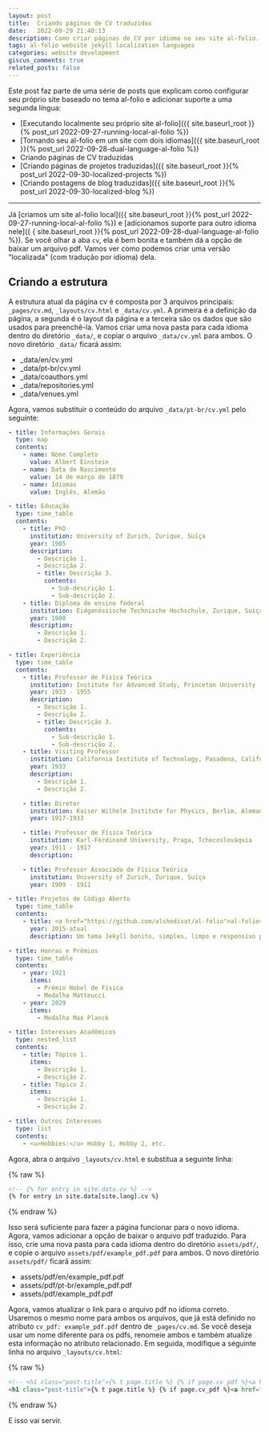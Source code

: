 ```yaml
---
layout: post
title:  Criando páginas de CV traduzidas
date:   2022-09-29 21:40:13
description: Como criar páginas de CV por idioma no seu site al-folio.
tags: al-folio website jekyll localization languages
categories: website development
giscus_comments: true
related_posts: false
---
```


Este post faz parte de uma série de posts que explicam como configurar seu próprio site baseado no tema al-folio e adicionar suporte a uma segunda língua:

- [Executando localmente seu próprio site al-folio]({{ site.baseurl_root }}{% post_url 2022-09-27-running-local-al-folio %})
- [Tornando seu al-folio em um site com dois idiomas]({{ site.baseurl_root }}{% post_url 2022-09-28-dual-language-al-folio %})
- Criando páginas de CV traduzidas
- [Criando páginas de projetos traduzidas]({{ site.baseurl_root }}{% post_url 2022-09-30-localized-projects %})
- [Criando postagens de blog traduzidas]({{ site.baseurl_root }}{% post_url 2022-09-30-localized-blog %})

---

Já [criamos um site al-folio local]({{ site.baseurl_root }}{% post_url 2022-09-27-running-local-al-folio %}) e [adicionamos suporte para outro idioma nele]({ { site.baseurl_root }}{% post_url 2022-09-28-dual-language-al-folio %}). Se você olhar a aba `cv`, ela é bem bonita e também dá a opção de baixar um arquivo pdf. Vamos ver como podemos criar uma versão "localizada" (com tradução por idioma) dela.

## Criando a estrutura

A estrutura atual da página cv é composta por 3 arquivos principais: `_pages/cv.md`, `_layouts/cv.html` e `_data/cv.yml`. A primeira é a definição da página, a segunda é o layout da página e a terceira são os dados que são usados ​​para preenchê-la. Vamos criar uma nova pasta para cada idioma dentro do diretório `_data/`, e copiar o arquivo `_data/cv.yml` para ambos. O novo diretório `_data/` ficará assim:

- _data/en/cv.yml
- _data/pt-br/cv.yml
- _data/coauthors.yml
- _data/repositories.yml
- _data/venues.yml

Agora, vamos substituir o conteúdo do arquivo `_data/pt-br/cv.yml` pelo seguinte:

```yaml
- title: Informações Gerais
  type: map
  contents:
    - name: Nome Completo
      value: Albert Einstein
    - name: Data de Nascimento
      value: 14 de março de 1879
    - name: Idiomas
      value: Inglês, Alemão

- title: Educação
  type: time_table
  contents:
    - title: PhD
      institution: University of Zurich, Zurique, Suíça
      year: 1905
      description:
        - Descrição 1.
        - Descrição 2.
        - title: Descrição 3.
          contents:
            - Sub-descrição 1.
            - Sub-descrição 2.
    - title: Diploma de ensino federal
      institution: Eidgenössische Technische Hochschule, Zurique, Suíça
      year: 1900
      description:
        - Descrição 1.
        - Descrição 2.

- title: Experiência
  type: time_table
  contents:
    - title: Professor de Física Teórica
      institution: Institute for Advanced Study, Princeton University
      year: 1933 - 1955
      description:
        - Descrição 1.
        - Descrição 2.
        - title: Descrição 3.
          contents:
            - Sub-descrição 1.
            - Sub-descrição 2.
    - title: Visiting Professor
      institution: California Institute of Technology, Pasadena, Califórnia, EUA
      year: 1933
      description:
        - Descrição 1.
        - Descrição 2.

    - title: Diretor
      institution: Kaiser Wilhelm Institute for Physics, Berlim, Alemanha.
      year: 1917-1933

    - title: Professor de Física Teórica
      institution: Karl-Ferdinand University, Praga, Tchecoslováquia
      year: 1911 - 1917
      description:

    - title: Professor Associado de Física Teórica
      institution: University of Zurich, Zurique, Suíça
      year: 1909 - 1911

- title: Projetos de Código Aberto
  type: time_table
  contents:
    - title: <a href="https://github.com/alshedivat/al-folio">al-folio</a>
      year: 2015-atual
      description: Um tema Jekyll bonito, simples, limpo e responsivo para acadêmicos.

- title: Honras e Prêmios
  type: time_table
  contents:
    - year: 1921
      items:
        - Prêmio Nobel de Física
        - Medalha Matteucci
    - year: 2029
      items:
        - Medalha Max Planck

- title: Interesses Acadêmicos
  type: nested_list
  contents:
    - title: Tópico 1.
      items:
        - Descrição 1.
        - Descrição 2.
    - title: Tópico 2.
      items:
        - Descrição 1.
        - Descrição 2.

- title: Outros Interesses
  type: list
  contents:
    - <u>Hobbies:</u> Hobby 1, Hobby 2, etc.
```

Agora, abra o arquivo `_layouts/cv.html` e substitua a seguinte linha:

{% raw %}

```html
<!-- {% for entry in site.data.cv %} -->
{% for entry in site.data[site.lang].cv %}
```

{% endraw %}

Isso será suficiente para fazer a página funcionar para o novo idioma. Agora, vamos adicionar a opção de baixar o arquivo pdf traduzido. Para isso, crie uma nova pasta para cada idioma dentro do diretório `assets/pdf/`, e copie o arquivo `assets/pdf/example_pdf.pdf` para ambos. O novo diretório `assets/pdf/` ficará assim:

- assets/pdf/en/example_pdf.pdf
- assets/pdf/pt-br/example_pdf.pdf
- assets/pdf/example_pdf.pdf

Agora, vamos atualizar o link para o arquivo pdf no idioma correto. Usaremos o mesmo nome para ambos os arquivos, que já está definido no atributo `cv_pdf: example_pdf.pdf` dentro de `_pages/cv.md`. Se você deseja usar um nome diferente para os pdfs, renomeie ambos e também atualize esta informação no atributo relacionado. Em seguida, modifique a seguinte linha no arquivo `_layouts/cv.html`:

{% raw %}

```html
<!-- <h1 class="post-title">{% t page.title %} {% if page.cv_pdf %}<a href="{{ page.cv_pdf | prepend: 'assets/pdf/' | relative_url}}" target="_blank" rel="noopener noreferrer" class="float-right"><i class="fas fa-file-pdf"></i></a>{% endif %}</h1> -->
<h1 class="post-title">{% t page.title %} {% if page.cv_pdf %}<a href="{{ page.cv_pdf | prepend: '/' | prepend: site.lang | prepend: 'assets/pdf/' | relative_url}}" target="_blank" rel="noopener noreferrer" class="float-right"><i class="fas fa-file-pdf"></i></a>{% endif %}</h1>
```

{% endraw %}

E isso vai servir.
